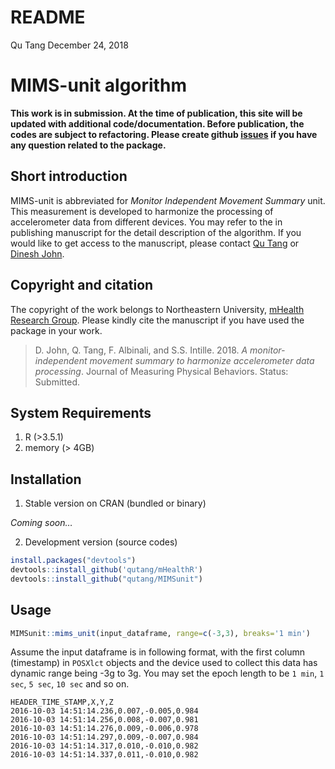 README
================
Qu Tang
December 24, 2018

# MIMS-unit algorithm

**This work is in submission. At the time of publication, this site will
be updated with additional code/documentation. Before publication, the
codes are subject to refactoring. Please create github
[issues](https://github.com/qutang/mimsunit/issues/) if you have any
question related to the package.**

## Short introduction

MIMS-unit is abbreviated for *Monitor Independent Movement Summary*
unit. This measurement is developed to harmonize the processing of
accelerometer data from different devices. You may refer to the in
publishing manuscript for the detail description of the algorithm. If
you would like to get access to the manuscript, please contact [Qu
Tang](mailto:%20tang.q@husky.neu.edu) or [Dinesh
John](mailto:%20d.john@northeastern.edu).

## Copyright and citation

The copyright of the work belongs to Northeastern University, [mHealth
Research Group](https://mhealthgroup.org). Please kindly cite the
manuscript if you have used the package in your work.

> D. John, Q. Tang, F. Albinali, and S.S. Intille. 2018. *A
> monitor-independent movement summary to harmonize accelerometer data
> processing*. Journal of Measuring Physical Behaviors. Status:
> Submitted.

## System Requirements

1.  R (\>3.5.1)
2.  memory (\> 4GB)

## Installation

1.  Stable version on CRAN (bundled or binary)

*Coming soon…*

2.  Development version (source codes)

<!-- end list -->

``` r
install.packages("devtools")
devtools::install_github('qutang/mHealthR')
devtools::install_github("qutang/MIMSunit")
```

## Usage

``` r
MIMSunit::mims_unit(input_dataframe, range=c(-3,3), breaks='1 min')
```

Assume the input dataframe is in following format, with the first column
(timestamp) in `POSXlct` objects and the device used to collect this
data has dynamic range being -3g to 3g. You may set the epoch length to
be `1 min`, `1 sec`, `5 sec`, `10 sec` and so on.

    HEADER_TIME_STAMP,X,Y,Z
    2016-10-03 14:51:14.236,0.007,-0.005,0.984
    2016-10-03 14:51:14.256,0.008,-0.007,0.981
    2016-10-03 14:51:14.276,0.009,-0.006,0.978
    2016-10-03 14:51:14.297,0.009,-0.007,0.984
    2016-10-03 14:51:14.317,0.010,-0.010,0.982
    2016-10-03 14:51:14.337,0.011,-0.010,0.982
